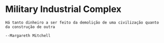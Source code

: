 # Military Industrial Complex

``` quote
Há tanto dinheiro a ser feito da demolição de uma civilização quanto da construção de outra

--Margareth Mitchell
```
